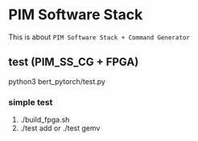 # PIM Software Stack
This is about `PIM Software Stack + Command Generator`

## test (PIM_SS_CG + FPGA)
python3 bert_pytorch/test.py

### simple test
1. ./build_fpga.sh
2. ./test add or ./test gemv 
